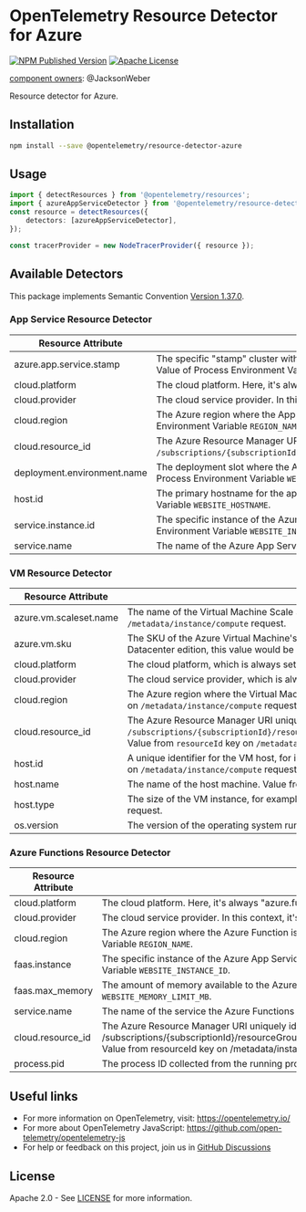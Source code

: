 # OpenTelemetry Resource Detector for Azure

[![NPM Published Version][npm-img]][npm-url]
[![Apache License][license-image]][license-image]

[component owners](https://github.com/open-telemetry/opentelemetry-js-contrib/blob/main/.github/component_owners.yml): @JacksonWeber

Resource detector for Azure.

## Installation

```bash
npm install --save @opentelemetry/resource-detector-azure
```

## Usage

```typescript
import { detectResources } from '@opentelemetry/resources';
import { azureAppServiceDetector } from '@opentelemetry/resource-detector-azure';
const resource = detectResources({
    detectors: [azureAppServiceDetector],
});

const tracerProvider = new NodeTracerProvider({ resource });
```

## Available Detectors

This package implements Semantic Convention [Version 1.37.0](https://github.com/open-telemetry/opentelemetry-specification/blob/v1.37.0/semantic_conventions/README.md).

### App Service Resource Detector

| Resource Attribute      | Description                                                                                                                                                                                               |
|-------------------------|-----------------------------------------------------------------------------------------------------------------------------------------------------------------------------------------------------------|
| azure.app.service.stamp | The specific "stamp" cluster within Azure where the App Service is running, e.g., "waws-prod-sn1-001". Value of Process Environment Variable `APP_SERVICE_ATTRIBUTE_ENV_VARS`.                            |
| cloud.platform          | The cloud platform. Here, it's always "azure.app_service".                                                                                                                                                |
| cloud.provider          | The cloud service provider. In this context, it's always "azure".                                                                                                                                         |
| cloud.region            | The Azure region where the App Service is hosted, e.g., "East US", "West Europe", etc.  Value of Process Environment Variable `REGION_NAME`.                                                              |
| cloud.resource_id       | The Azure Resource Manager URI uniquely identifying the Azure App Service. Typically in the format `/subscriptions/{subscriptionId}/resourceGroups/{groupName}/providers/Microsoft.Web/sites/{siteName}`. |
| deployment.environment.name | The deployment slot where the Azure App Service is running, such as "staging", "production", etc. Value of Process Environment Variable `WEBSITE_SLOT_NAME`. |
| host.id                 | The primary hostname for the app, excluding any custom hostnames. Value of Process Environment Variable `WEBSITE_HOSTNAME`.                                                                               |
| service.instance.id     | The specific instance of the Azure App Service, useful in a scaled-out configuration. Value of Process Environment Variable `WEBSITE_INSTANCE_ID`.                                                        |
| service.name            | The name of the Azure App Service. Value of Process Environment Variable `WEBSITE_SITE_NAME`.                                                                                                             |

### VM Resource Detector

| Resource Attribute       | Description                                                                                                                                                                                              |
|--------------------------|----------------------------------------------------------------------------------------------------------------------------------------------------------------------------------------------------------|
| azure.vm.scaleset.name   | The name of the Virtual Machine Scale Set if the VM is part of one. Value from `vmScaleSetName` key on `/metadata/instance/compute` request.                                                             |
| azure.vm.sku             | The SKU of the Azure Virtual Machine's operating system. For instance, for a VM running Windows Server 2019 Datacenter edition, this value would be "2019-Datacenter". Value from `sku` key on `/metadata/instance/compute` request. |
| cloud.platform           | The cloud platform, which is always set to "azure.vm" in this context.                                                                                                                                   |
| cloud.provider           | The cloud service provider, which is always set to "azure" in this context.                                                                                                                              |
| cloud.region             | The Azure region where the Virtual Machine is hosted, such as "East US", "West Europe", etc. Value from `location` key on `/metadata/instance/compute` request.                                          |
| cloud.resource_id        | The Azure Resource Manager URI uniquely identifying the Azure Virtual Machine. It typically follows this format: `/subscriptions/{subscriptionId}/resourceGroups/{groupName}/providers/Microsoft.Compute/virtualMachines/{vmName}`. Value from `resourceId` key on `/metadata/instance/compute` request.|
| host.id                  | A unique identifier for the VM host, for instance, "02aab8a4-74ef-476e-8182-f6d2ba4166a6". Value from `vmId` key on `/metadata/instance/compute` request.                                                |
| host.name                | The name of the host machine. Value from `name` key on `/metadata/instance/compute` request.                                                                                                             |
| host.type                | The size of the VM instance, for example, "Standard_D2s_v3". Value from `vmSize` key on `/metadata/instance/compute` request.                                                                            |
| os.version               | The version of the operating system running on the VM. Value from `version` key on `/metadata/instance/compute` request.                                                                                 |

### Azure Functions Resource Detector

| Resource Attribute      | Description                                                                                                                                          |
|-------------------------|------------------------------------------------------------------------------------------------------------------------------------------------------|
| cloud.platform          | The cloud platform. Here, it's always "azure.functions".                                                                                             |
| cloud.provider          | The cloud service provider. In this context, it's always "azure".                                                                                    |
| cloud.region            | The Azure region where the Azure Function is hosted, e.g., "East US", "West Europe", etc. Value of Process Environment Variable `REGION_NAME`.       |
| faas.instance           | The specific instance of the Azure App Service, useful in a scaled-out configuration. Value from Process Environment Variable `WEBSITE_INSTANCE_ID`. |
| faas.max_memory         | The amount of memory available to the Azure Function expressed in MiB. value from Process Environment Variable `WEBSITE_MEMORY_LIMIT_MB`.            |
| service.name            | The name of the service the Azure Functions runs within. Value from Process Environment Variable `WEBSITE_SITE_NAME`.                                |
| cloud.resource_id       | The Azure Resource Manager URI uniquely identifying the Azure Virtual Machine. It typically follows this format: /subscriptions/{subscriptionId}/resourceGroups/{groupName}/providers/Microsoft.Compute/virtualMachines/{vmName}. Value from resourceId key on /metadata/instance/compute request. |
| process.pid             | The process ID collected from the running process.                                                                                                   |

## Useful links

- For more information on OpenTelemetry, visit: <https://opentelemetry.io/>
- For more about OpenTelemetry JavaScript: <https://github.com/open-telemetry/opentelemetry-js>
- For help or feedback on this project, join us in [GitHub Discussions][discussions-url]

## License

Apache 2.0 - See [LICENSE][license-url] for more information.

[discussions-url]: https://github.com/open-telemetry/opentelemetry-js/discussions
[license-url]: https://github.com/open-telemetry/opentelemetry-js-contrib/blob/main/LICENSE
[license-image]: https://img.shields.io/badge/license-Apache_2.0-green.svg?style=flat
[npm-url]: https://www.npmjs.com/package/@opentelemetry/resource-detector-azure
[npm-img]: https://img.shields.io/npm/v/%40opentelemetry%2Fresource-detector-azure.svg
